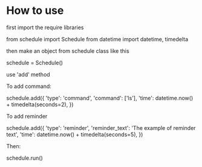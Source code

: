 # How to use

first import the require libraries

from schedule import Schedule
from datetime import datetime, timedelta

then make an object from schedule class like this

schedule = Schedule()

use 'add' method

To add command:

schedule.add({
'type': 'command',
'command': ['ls'],
'time': datetime.now() + timedelta(seconds=2),
})

To add reminder

schedule.add({
'type': 'reminder',
'reminder_text': 'The example of reminder text',
'time': datetime.now() + timedelta(seconds=5),
})

Then:

schedule.run()
